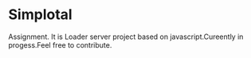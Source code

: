 # Simplotal
 Assignment.
It is Loader server project based on javascript.Cureently in progess.Feel free to contribute.
